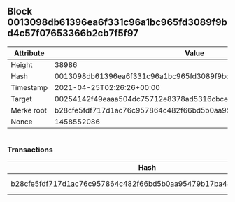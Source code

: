 ## Block 0013098db61396ea6f331c96a1bc965fd3089f9bd4c57f07653366b2cb7f5f97

Attribute | Value
--- | ---
Height | 38986
Hash | 0013098db61396ea6f331c96a1bc965fd3089f9bd4c57f07653366b2cb7f5f97
Timestamp | 2021-04-25T02:26:26+00:00
Target | 00254142f49eaaa504dc75712e8378ad5316cbcead634704b3734b6271167cc4
Merke root | b28cfe5fdf717d1ac76c957864c482f66bd5b0aa95479b17ba486e361eae51c2
Nonce | 1458552086

```

```

### Transactions

Hash | Amount
--- | ---
[b28cfe5fdf717d1ac76c957864c482f66bd5b0aa95479b17ba486e361eae51c2](b28cfe5fdf717d1ac76c957864c482f66bd5b0aa95479b17ba486e361eae51c2.md) | 10.00000000 SKEPTI 
